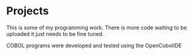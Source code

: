 # Projects

This is some of my programming work. There is more code waiting to be uploaded it just needs to be fine tuned.

COBOL programs were developed and tested using the OpenCobolIDE
